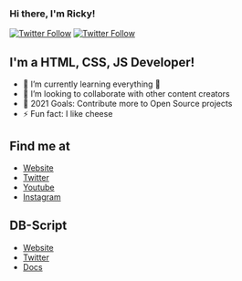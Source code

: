 ### Hi there, I'm Ricky!

[![Twitter Follow](https://img.shields.io/twitter/follow/rickyzcool?color=1DA1F2&logo=twitter&style=for-the-badge)](https://twitter.com/RickyzCool)
[![Twitter Follow](https://img.shields.io/twitter/follow/dbotscript?color=1DA1F2&logo=twitter&style=for-the-badge)](https://twitter.com/DBostScript)

## I'm a HTML, CSS, JS Developer!

- 🌱 I’m currently learning everything 🤣
- 👯 I’m looking to collaborate with other content creators
- 🥅 2021 Goals: Contribute more to Open Source projects
- ⚡ Fun fact: I like cheese

## Find me at
- [Website](https://www.rickyz.ml)
- [Twitter](https://twitter.com/rickyzcool)
- [Youtube](https://youtube.com/supernoob)
- [Instagram](https://instagram.com/rickydana06)

## DB-Script
- [Website](https://www.db-script.xyz)
- [Twitter](https://twitter.com/DBotScript)
- [Docs](https://docs.db-script.xyz)
